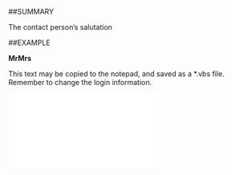 

##SUMMARY

The contact person’s salutation


##EXAMPLE

**MrMrs**

This text may be copied to the notepad, and saved as a *.vbs file. Remember to change the login information.

![](../../Examples/vbs/SOPerson.MrMrs.vbs.txt)





